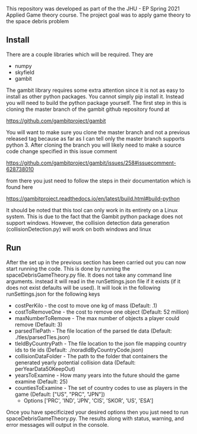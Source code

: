 This repository was developed as part of the the JHU - EP Spring 2021 Applied Game theory course. The project goal was to apply game theory to the space debris problem 

## Install 
There are a couple libraries which will be required. They are

- numpy
- skyfield
- gambit

The gambit library requires some extra attention since it is not as easy to install as other python packages. You cannot simply pip install it. Instead you will need to build the python package yourself. 
The first step in this is cloning the master branch of the gambit github repository found at 

https://github.com/gambitproject/gambit

You will want to make sure you clone the master branch and not a previous released tag because as far as I can tell only the master branch supports python 3. After cloning the branch you will likely need to make a source code change specified in this issue comment 

https://github.com/gambitproject/gambit/issues/258#issuecomment-628738010  

from there you just need to follow the steps in their documentation which is found here

https://gambitproject.readthedocs.io/en/latest/build.html#build-python


It should be noted that this tool can only work in its entirety on a Linux system. This is due to the fact that the Gambit python package does not support windows. However, the collision detection data generation (collisionDetection.py) will work on both windows and linux

## Run
After the set up in the previous section has been carried out you can now start running the code. This is done by running the spaceDebrisGameTheory.py file. It does not take any command line arguments. instead it will read in the runSettings.json file if it exists (if it does not exist defaults will be used). It will look in the following runSettings.json for the following keys 

- costPerKilo - the cost to move one kg of mass (Default: .1)
- costToRemoveOne - the cost to remove one object (Default: 52 million)
- maxNumberToRemove - The max number of objects a player could remove (Default: 3)
- parsedTlePath - The file location of the parsed tle data (Default: ./tles/parsedTles.json)
- tleIdByCountryPath - The file location to the json file mapping country ids to tle ids (Default: ./noradIdByCountryCode.json)
- collisionDataFolder - The path to the folder that containers the generated yearly potential collision data (Default: perYearData50KeepOut)
- yearsToExamine - How many years into the future should the game examine (Default: 25)
- countiesToExamine - The set of country codes to use as players in the game (Default: ["US", "PRC", "JPN"])
    - Options ['PRC', 'IND', 'JPN', 'CIS', 'SKOR', 'US', 'ESA'] 

Once you have specificized your desired options then you just need to run spaceDebrisGameTheory.py. The results along with status, warning, and error messages will output in the console. 
